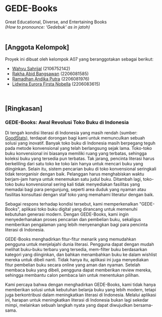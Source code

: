 # GEDE-Books
Great Educational, Diverse, and Entertaining Books <br>
*(How to pronounce: ‘Gedebuk’ as in jatoh)*
<br>
<br>

## [Anggota Kelompok]
Proyek ini dibuat oleh kelompok A07 yang beranggotakan sebagai berikut:
- [Wahyu Sahrijal](https://github.com/whysyahrizal) (2106752142)
- [Rakha Abid Bangsawan](https://github.com/rakbidb) (2206081585)
- [Ramadhan Andika Putra](https://github.com/adhan-857) (2206081976)
- [Lidwina Eurora Firsta Nobella](https://github.com/divieurora) (2206083615)
<br>

## [Ringkasan]
### GEDE-Books: Awal Revolusi Toko Buku di Indonesia

Di tengah kondisi literasi di Indonesia yang masih rendah (sumber: [GoodStats](https://goodstats.id/article/krisis-literasi-di-indonesia-masih-perlu-ditingkatkan-lagi-j7MHB)), terdapat dorongan bagi kami untuk memunculkan sebuah solusi yang inovatif. Banyak toko buku di Indonesia masih berpegang teguh pada metode konvensional yang telah berlangsung sejak lama. Toko-toko buku konvensional ini biasanya memiliki ruang yang terbatas, sehingga koleksi buku yang tersedia pun terbatas. Tak jarang, pencinta literasi harus berkeliling dari satu toko ke toko lain hanya untuk mencari buku yang diinginkan. Selain itu, sistem pencarian buku di toko konvensional seringkali tidak terorganisir dengan baik. Pelanggan harus menghabiskan waktu berjam-jam hanya untuk menemukan satu judul buku. Ditambah lagi, toko-toko buku konvensional sering kali tidak menyediakan fasilitas yang memadai bagi para pengunjung, seperti area duduk yang nyaman atau fasilitas konsultasi dengan staf toko yang memahami literatur dengan baik.

Sebagai respons terhadap kondisi tersebut, kami memperkenalkan "GEDE-Books", aplikasi toko buku digital yang dirancang untuk memenuhi kebutuhan generasi modern. Dengan GEDE-Books, kami ingin menyederhanakan proses pencarian dan pembelian buku, sekaligus memberikan pengalaman yang lebih menyenangkan bagi para pencinta literasi di Indonesia.

GEDE-Books menghadirkan fitur-fitur menarik yang memudahkan pengguna untuk menjelajahi dunia literasi. Pengguna dapat dengan mudah melihat buku-buku terbaru yang tersedia, mem-filter buku berdasarkan kategori yang diinginkan, dan bahkan menambahkan buku ke dalam wishlist mereka untuk dibeli nanti. Tidak hanya itu, aplikasi ini juga menyediakan fitur pembelian buku secara online yang aman dan nyaman. Setelah membaca buku yang dibeli, pengguna dapat memberikan review mereka, sehingga membantu calon pembaca lain untuk menentukan pilihan.

Kami percaya bahwa dengan menghadirkan GEDE-Books, kami tidak hanya memberikan solusi untuk kebutuhan belanja buku yang lebih modern, tetapi juga berkontribusi dalam meningkatkan literasi di Indonesia. Melalui aplikasi ini, harapan untuk meningkatkan literasi di Indonesia bukan lagi sekedar mimpi, melainkan sebuah langkah nyata yang dapat diwujudkan bersama-sama.

